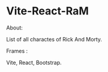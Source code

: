 # Vite-React-RaM

About:

List of all charactes of Rick And Morty.

Frames :

Vite, React, Bootstrap.
